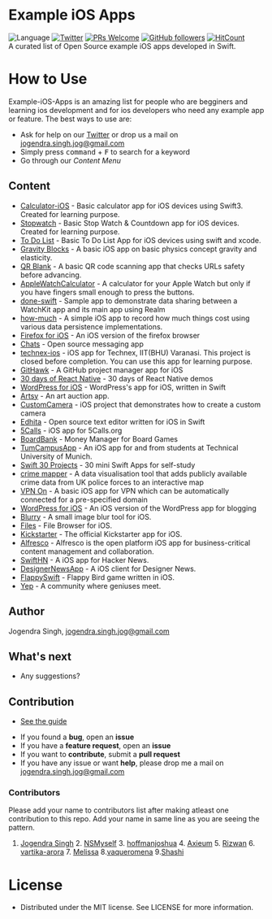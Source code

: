 # Example iOS Apps
![Language](https://img.shields.io/badge/language-Swift%203-orange.svg)
[![Twitter](https://img.shields.io/badge/twitter-@imjog24-blue.svg?style=flat)](https://twitter.com/imjog24)
[![PRs Welcome](https://img.shields.io/badge/PRs-welcome-brightgreen.svg?style=flat-square)](http://makeapullrequest.com)
[![GitHub followers](https://img.shields.io/github/followers/espadrine.svg?style=social&label=Follow&style=flat-square)]()
[![HitCount](http://hits.dwyl.io/imjog/example-ios-apps.svg)](http://hits.dwyl.io/imjog/example-ios-apps)<br>
A curated list of Open Source example iOS apps developed in Swift.

# How to Use
Example-iOS-Apps is an amazing list for people who are begginers and learning ios development and for ios developers who need any example app or feature. The best ways to use are:
- Ask for help on our [Twitter](https://twitter.com/imjog24) or drop us a mail on jogendra.singh.jog@gmail.com
- Simply press <kbd>command</kbd> + <kbd>F</kbd> to search for a keyword
- Go through our *Content Menu*

## Content
* [Calculator-iOS](https://github.com/imjog/Calculator-iOS) - Basic calculator app for iOS devices using Swift3. Created for learning purpose.
* [Stopwatch](https://github.com/imjog/stopwatch) - Basic Stop Watch & Countdown app for iOS devices. Created for learning purpose.
* [To Do List](https://github.com/imjog/todolist-ios-app) - Basic To Do List App for iOS devices using swift and xcode.
* [Gravity Blocks](https://github.com/imjog/gravityBlocks) - A basic iOS app on basic physics concept gravity and elasticity.
* [QR Blank](https://github.com/kahopoon/QR-Blank) - A basic QR code scanning app that checks URLs safety before advancing.
* [AppleWatchCalculator](https://github.com/BalestraPatrick/AppleWatchCalculator) - A calculator for your Apple Watch but only if you have fingers small enough to press the buttons.
* [done-swift](https://github.com/FancyPixel/done-swift) - Sample app to demonstrate data sharing between a WatchKit app and its main app using Realm
* [how-much](https://github.com/dkhamsing/how-much) - A simple iOS app to record how much things cost using various data persistence implementations.
* [Firefox for iOS](https://github.com/mozilla-mobile/firefox-ios) - An iOS version of the firefox browser
* [Chats](https://github.com/acani/Chats) - Open source messaging app
* [technex-ios](https://github.com/imjog/technex-ios) - iOS app for Technex, IIT(BHU) Varanasi. This project is closed before completion. You can use this app for learning purpose.
* [GitHawk](https://github.com/rnystrom/GitHawk) - A GitHub project manager app for iOS
* [30 days of React Native](https://github.com/fangwei716/30-days-of-react-native) - 30 days of React Native demos
* [WordPress for iOS](https://github.com/wordpress-mobile/WordPress-iOS) - WordPress's app for iOS, written in Swift
* [Artsy](https://github.com/artsy/eidolon) - An art auction app.
* [CustomCamera](https://github.com/ChernyshenkoTaras/CustomCamera) - iOS project that demonstrates how to create a custom camera
* [Edhita](https://github.com/tnantoka/edhita) - Open source text editor written for iOS in Swift
* [5Calls](https://github.com/5calls/ios) - iOS app for 5Calls.org
* [BoardBank](https://github.com/richardxyx/BoardBank) -  Money Manager for Board Games
* [TumCampusApp](https://github.com/TCA-Team/iOS) - An iOS app for and from students at Technical University of Munich.
* [Swift 30 Projects](https://github.com/soapyigu/Swift30Projects) -  30 mini Swift Apps for self-study
* [crime mapper](https://github.com/swwol/CrimeMapper) - A data visualisation tool that adds publicly available crime data from UK police forces to an interactive map
* [VPN On](https://github.com/lexrus/VPNOn) - A basic iOS app for VPN which can be automatically connected for a pre-specified domain
* [WordPress for iOS](https://github.com/wordpress-mobile/WordPress-iOS) - An iOS version of the WordPress app for blogging
* [Blurry](https://github.com/meteochu/Blurry) - A small image blur tool for iOS.
* [Files](https://github.com/steventroughtonsmith/files-ios) - File Browser for iOS.
* [Kickstarter](https://github.com/kickstarter/ios-oss) - The official Kickstarter app for iOS.
* [Alfresco](https://github.com/Alfresco/alfresco-ios-app) - Alfresco is the open platform iOS app for business-critical content management and collaboration.
* [SwiftHN](https://github.com/Dimillian/SwiftHN) - A iOS app for Hacker News.
* [DesignerNewsApp](https://github.com/MengTo/DesignerNewsApp) - A iOS client for Designer News.
* [FlappySwift](https://github.com/fullstackio/FlappySwift) - Flappy Bird game written in iOS.
* [Yep](https://github.com/CatchChat/Yep) - A community where geniuses meet.

## Author

Jogendra Singh, jogendra.singh.jog@gmail.com

## What's next

- Any suggestions?

## Contribution
* [See the guide](https://github.com/imjog/example-ios-apps/blob/master/CONTRIBUTING.md)
- If you found a **bug**, open an **issue**
- If you have a **feature request**, open an **issue**
- If you want to **contribute**, submit a **pull request**
- If you have any issue or want **help**, please drop me a mail on jogendra.singh.jog@gmail.com
### Contributors
Please add your name to contributors list after making atleast one contribution to this repo. Add your name in same line as you are seeing the pattern.
1. [Jogendra Singh](https://github.com/imjog) 2. [NSMyself](https://github.com/NSMyself) 3. [hoffmanjoshua](https://github.com/hoffmanjoshua) 4. [Axieum](https://github.com/Axieum) 5. [Rizwan](https://github.com/rizwankce) 6. [vartika-arora](https://github.com/vartika-arora) 7. [Melissa](https://github.com/melissa3000) 8.[vaqueromena](https://github.com/vaqueromena) 9.[Shashi](https://github.com/srshashi)

# License
 * Distributed under the MIT license. See LICENSE for more information.
